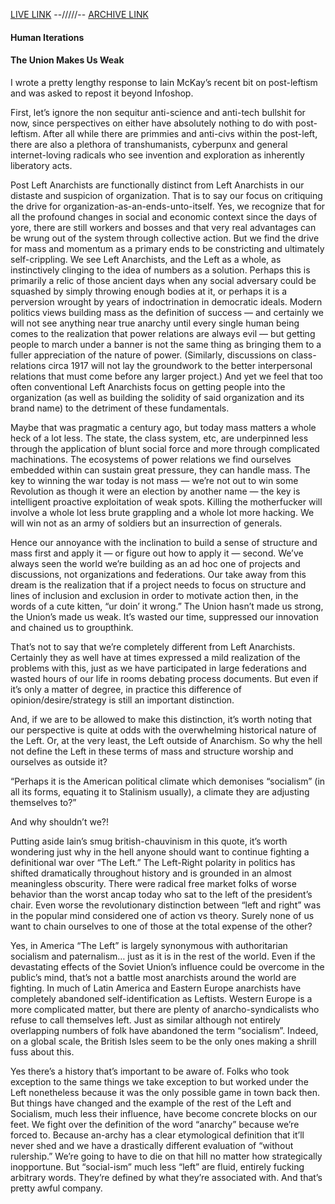 [LIVE LINK](https://humaniterations.net/2009/04/13/the-union-makes-us-weak) --/////-- 
[ARCHIVE LINK](https://archive.ph/uae6M)

#### Human Iterations
#### The Union Makes Us Weak

I wrote a pretty lengthy response to Iain McKay’s recent bit on post-leftism and was asked to repost it beyond Infoshop.

First, let’s ignore the non sequitur anti-science and anti-tech bullshit for now, since perspectives on either have absolutely nothing to do with 
post-leftism. After all while there are primmies and anti-civs within the post-left, there are also a plethora of transhumanists, cyberpunx and 
general internet-loving radicals who see invention and exploration as inherently liberatory acts.

Post Left Anarchists are functionally distinct from Left Anarchists in our distaste and suspicion of organization. That is to say our focus on 
critiquing the drive for organization-as-an-ends-unto-itself. Yes, we recognize that for all the profound changes in social and economic context 
since the days of yore, there are still workers and bosses and that very real advantages can be wrung out of the system through collective action. 
But we find the drive for mass and momentum as a primary ends to be constricting and ultimately self-crippling. We see Left Anarchists, and the 
Left as a whole, as instinctively clinging to the idea of numbers as a solution. Perhaps this is primarily a relic of those ancient days when any 
social adversary could be squashed by simply throwing enough bodies at it, or perhaps it is a perversion wrought by years of indoctrination in 
democratic ideals. Modern politics views building mass as the definition of success — and certainly we will not see anything near true anarchy 
until every single human being comes to the realization that power relations are always evil — but getting people to march under a banner is not 
the same thing as bringing them to a fuller appreciation of the nature of power. (Similarly, discussions on class-relations circa 1917 will not 
lay the groundwork to the better interpersonal relations that must come before any larger project.) And yet we feel that too often conventional 
Left Anarchists focus on getting people into the organization (as well as building the solidity of said organization and its brand name) to the 
detriment of these fundamentals.

Maybe that was pragmatic a century ago, but today mass matters a whole heck of a lot less. The state, the class system, etc, are underpinned less 
through the application of blunt social force and more through complicated machinations. The ecosystems of power relations we find ourselves 
embedded within can sustain great pressure, they can handle mass. The key to winning the war today is not mass — we’re not out to win some 
Revolution as though it were an election by another name — the key is intelligent proactive exploitation of weak spots. Killing the motherfucker 
will involve a whole lot less brute grappling and a whole lot more hacking. We will win not as an army of soldiers but an insurrection of 
generals.

Hence our annoyance with the inclination to build a sense of structure and mass first and apply it — or figure out how to apply it — second. We’ve 
always seen the world we’re building as an ad hoc one of projects and discussions, not organizations and federations. Our take away from this 
dream is the realization that if a project needs to focus on structure and lines of inclusion and exclusion in order to motivate action then, in 
the words of a cute kitten, “ur doin’ it wrong.” The Union hasn’t made us strong, the Union’s made us weak. It’s wasted our time, suppressed our 
innovation and chained us to groupthink.

That’s not to say that we’re completely different from Left Anarchists. Certainly they as well have at times expressed a mild realization of the 
problems with this, just as we have participated in large federations and wasted hours of our life in rooms debating process documents. But even 
if it’s only a matter of degree, in practice this difference of opinion/desire/strategy is still an important distinction.

And, if we are to be allowed to make this distinction, it’s worth noting that our perspective is quite at odds with the overwhelming historical 
nature of the Left. Or, at the very least, the Left outside of Anarchism. So why the hell not define the Left in these terms of mass and structure 
worship and ourselves as outside it?

“Perhaps it is the American political climate which demonises “socialism” (in all its forms, equating it to Stalinism usually), a climate they are 
adjusting themselves to?”

And why shouldn’t we?!

Putting aside Iain’s smug british-chauvinism in this quote, it’s worth wondering just why in the hell anyone should want to continue fighting a 
definitional war over “The Left.” The Left-Right polarity in politics has shifted dramatically throughout history and is grounded in an almost 
meaningless obscurity. There were radical free market folks of worse behavior than the worst ancap today who sat to the left of the president’s 
chair. Even worse the revolutionary distinction between “left and right” was in the popular mind considered one of action vs theory. Surely none 
of us want to chain ourselves to one of those at the total expense of the other?

Yes, in America “The Left” is largely synonymous with authoritarian socialism and paternalism… just as it is in the rest of the world. Even if the 
devastating effects of the Soviet Union’s influence could be overcome in the public’s mind, that’s not a battle most anarchists around the world 
are fighting. In much of Latin America and Eastern Europe anarchists have completely abandoned self-identification as Leftists. Western Europe is 
a more complicated matter, but there are plenty of anarcho-syndicalists who refuse to call themselves left. Just as similar although not entirely 
overlapping numbers of folk have abandoned the term “socialism”. Indeed, on a global scale, the British Isles seem to be the only ones making a 
shrill fuss about this.

Yes there’s a history that’s important to be aware of. Folks who took exception to the same things we take exception to but worked under the Left 
nonetheless because it was the only possible game in town back then. But things have changed and the example of the rest of the Left and 
Socialism, much less their influence, have become concrete blocks on our feet. We fight over the definition of the word “anarchy” because we’re 
forced to. Because an-archy has a clear etymological definition that it’ll never shed and we have a drastically different evaluation of “without 
rulership.” We’re going to have to die on that hill no matter how strategically inopportune. But “social-ism” much less “left” are fluid, entirely 
fucking arbitrary words. They’re defined by what they’re associated with. And that’s pretty awful company.
